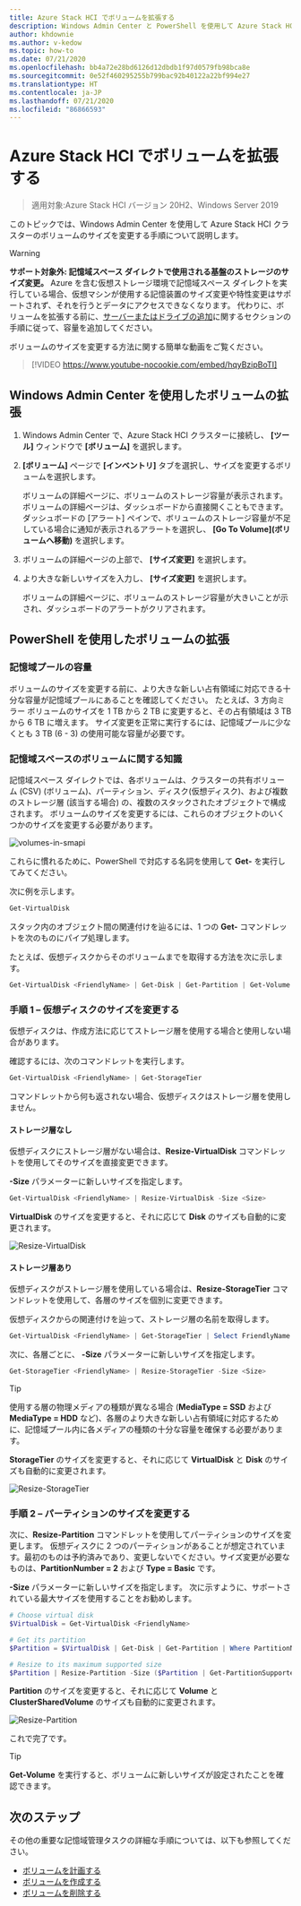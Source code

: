 ```yaml
---
title: Azure Stack HCI でボリュームを拡張する
description: Windows Admin Center と PowerShell を使用して Azure Stack HCI でボリュームのサイズを変更する方法。
author: khdownie
ms.author: v-kedow
ms.topic: how-to
ms.date: 07/21/2020
ms.openlocfilehash: bb4a72e28bd6126d12dbdb1f97d0579fb98bca8e
ms.sourcegitcommit: 0e52f460295255b799bac92b40122a22bf994e27
ms.translationtype: HT
ms.contentlocale: ja-JP
ms.lasthandoff: 07/21/2020
ms.locfileid: "86866593"
---
```

# <a name="extending-volumes-in-azure-stack-hci"></a>Azure Stack HCI でボリュームを拡張する

> 適用対象:Azure Stack HCI バージョン 20H2、Windows Server 2019

このトピックでは、Windows Admin Center を使用して Azure Stack HCI クラスターのボリュームのサイズを変更する手順について説明します。

> [!WARNING]
> **サポート対象外: 記憶域スペース ダイレクトで使用される基盤のストレージのサイズ変更。** Azure を含む仮想ストレージ環境で記憶域スペース ダイレクトを実行している場合、仮想マシンが使用する記憶装置のサイズ変更や特性変更はサポートされず、それを行うとデータにアクセスできなくなります。 代わりに、ボリュームを拡張する前に、[サーバーまたはドライブの追加](/windows-server/storage/storage-spaces/add-nodes)に関するセクションの手順に従って、容量を追加してください。

ボリュームのサイズを変更する方法に関する簡単な動画をご覧ください。

> [!VIDEO https://www.youtube-nocookie.com/embed/hqyBzipBoTI]

## <a name="extending-volumes-using-windows-admin-center"></a>Windows Admin Center を使用したボリュームの拡張

1. Windows Admin Center で、Azure Stack HCI クラスターに接続し、 **[ツール]** ウィンドウで **[ボリューム]** を選択します。
2. **[ボリューム]** ページで **[インベントリ]** タブを選択し、サイズを変更するボリュームを選択します。

    ボリュームの詳細ページに、ボリュームのストレージ容量が表示されます。 ボリュームの詳細ページは、ダッシュボードから直接開くこともできます。 ダッシュボードの [アラート] ペインで、ボリュームのストレージ容量が不足している場合に通知が表示されるアラートを選択し、 **[Go To Volume]\(ボリュームへ移動\)** を選択します。

4. ボリュームの詳細ページの上部で、 **[サイズ変更]** を選択します。
5. より大きな新しいサイズを入力し、 **[サイズ変更]** を選択します。

    ボリュームの詳細ページに、ボリュームのストレージ容量が大きいことが示され、ダッシュボードのアラートがクリアされます。

## <a name="extending-volumes-using-powershell"></a>PowerShell を使用したボリュームの拡張

### <a name="capacity-in-the-storage-pool"></a>記憶域プールの容量

ボリュームのサイズを変更する前に、より大きな新しい占有領域に対応できる十分な容量が記憶域プールにあることを確認してください。 たとえば、3 方向ミラー ボリュームのサイズを 1 TB から 2 TB に変更すると、その占有領域は 3 TB から 6 TB に増えます。 サイズ変更を正常に実行するには、記憶域プールに少なくとも 3 TB (6 - 3) の使用可能な容量が必要です。

### <a name="familiarity-with-volumes-in-storage-spaces"></a>記憶域スペースのボリュームに関する知識

記憶域スペース ダイレクトでは、各ボリュームは、クラスターの共有ボリューム (CSV) (ボリューム)、パーティション、ディスク(仮想ディスク)、および複数のストレージ層 (該当する場合) の、複数のスタックされたオブジェクトで構成されます。 ボリュームのサイズを変更するには、これらのオブジェクトのいくつかのサイズを変更する必要があります。

![volumes-in-smapi](media/extend-volumes/volumes-in-smapi.png)

これらに慣れるために、PowerShell で対応する名詞を使用して **Get-** を実行してみてください。

次に例を示します。

```PowerShell
Get-VirtualDisk
```

スタック内のオブジェクト間の関連付けを辿るには、1 つの **Get-** コマンドレットを次のものにパイプ処理します。

たとえば、仮想ディスクからそのボリュームまでを取得する方法を次に示します。

```PowerShell
Get-VirtualDisk <FriendlyName> | Get-Disk | Get-Partition | Get-Volume
```

### <a name="step-1--resize-the-virtual-disk"></a>手順 1 – 仮想ディスクのサイズを変更する

仮想ディスクは、作成方法に応じてストレージ層を使用する場合と使用しない場合があります。

確認するには、次のコマンドレットを実行します。

```PowerShell
Get-VirtualDisk <FriendlyName> | Get-StorageTier
```

コマンドレットから何も返されない場合、仮想ディスクはストレージ層を使用しません。

#### <a name="no-storage-tiers"></a>ストレージ層なし

仮想ディスクにストレージ層がない場合は、**Resize-VirtualDisk** コマンドレットを使用してそのサイズを直接変更できます。

**-Size** パラメーターに新しいサイズを指定します。

```PowerShell
Get-VirtualDisk <FriendlyName> | Resize-VirtualDisk -Size <Size>
```

**VirtualDisk** のサイズを変更すると、それに応じて **Disk** のサイズも自動的に変更されます。

![Resize-VirtualDisk](media/extend-volumes/Resize-VirtualDisk.gif)

#### <a name="with-storage-tiers"></a>ストレージ層あり

仮想ディスクがストレージ層を使用している場合は、**Resize-StorageTier** コマンドレットを使用して、各層のサイズを個別に変更できます。

仮想ディスクからの関連付けを辿って、ストレージ層の名前を取得します。

```PowerShell
Get-VirtualDisk <FriendlyName> | Get-StorageTier | Select FriendlyName
```

次に、各層ごとに、 **-Size** パラメーターに新しいサイズを指定します。

```PowerShell
Get-StorageTier <FriendlyName> | Resize-StorageTier -Size <Size>
```

> [!TIP]
> 使用する層の物理メディアの種類が異なる場合 (**MediaType = SSD** および **MediaType = HDD** など)、各層のより大きな新しい占有領域に対応するために、記憶域プール内に各メディアの種類の十分な容量を確保する必要があります。

**StorageTier** のサイズを変更すると、それに応じて **VirtualDisk** と **Disk** のサイズも自動的に変更されます。

![Resize-StorageTier](media/extend-volumes/Resize-StorageTier.gif)

### <a name="step-2--resize-the-partition"></a>手順 2 – パーティションのサイズを変更する

次に、**Resize-Partition** コマンドレットを使用してパーティションのサイズを変更します。 仮想ディスクに 2 つのパーティションがあることが想定されています。最初のものは予約済みであり、変更しないでください。サイズ変更が必要なものは、**PartitionNumber = 2** および **Type = Basic** です。

**-Size** パラメーターに新しいサイズを指定します。 次に示すように、サポートされている最大サイズを使用することをお勧めします。

```PowerShell
# Choose virtual disk
$VirtualDisk = Get-VirtualDisk <FriendlyName>

# Get its partition
$Partition = $VirtualDisk | Get-Disk | Get-Partition | Where PartitionNumber -Eq 2

# Resize to its maximum supported size
$Partition | Resize-Partition -Size ($Partition | Get-PartitionSupportedSize).SizeMax
```

**Partition** のサイズを変更すると、それに応じて **Volume** と **ClusterSharedVolume** のサイズも自動的に変更されます。

![Resize-Partition](media/extend-volumes/Resize-Partition.gif)

これで完了です。

> [!TIP]
> **Get-Volume** を実行すると、ボリュームに新しいサイズが設定されたことを確認できます。

## <a name="next-steps"></a>次のステップ

その他の重要な記憶域管理タスクの詳細な手順については、以下も参照してください。

- [ボリュームを計画する](../concepts/plan-volumes.md)
- [ボリュームを作成する](create-volumes.md)
- [ボリュームを削除する](delete-volumes.md)